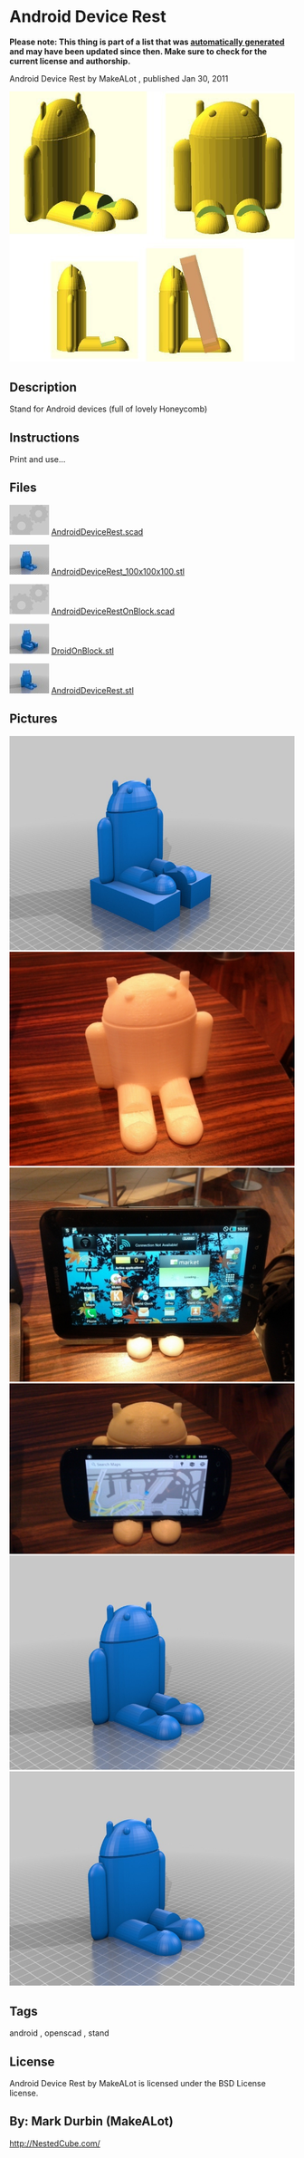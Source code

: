 Android Device Rest
===============
**Please note: This thing is part of a list that was [automatically generated](https://github.com/carlosgs/export-things) and may have been updated since then. Make sure to check for the current license and authorship.**  

Android Device Rest  by MakeALot , published Jan 30, 2011

![Image](img/AndroidDeviceRest_display_large_display_large.jpg)

Description
--------
Stand for Android devices (full of lovely Honeycomb)

Instructions
--------
Print and use...

Files
--------
[![Image](img/Gears_preview_tinycard.jpg)](AndroidDeviceRest.scad)
 [ AndroidDeviceRest.scad](AndroidDeviceRest.scad)  

[![Image](img/AndroidDeviceRest_100x100x100_preview_tinycard.jpg)](AndroidDeviceRest_100x100x100.stl)
 [ AndroidDeviceRest_100x100x100.stl](AndroidDeviceRest_100x100x100.stl)  

[![Image](img/Gears_preview_tinycard.jpg)](AndroidDeviceRestOnBlock.scad)
 [ AndroidDeviceRestOnBlock.scad](AndroidDeviceRestOnBlock.scad)  

[![Image](img/DroidOnBlock_preview_tinycard.jpg)](DroidOnBlock.stl)
 [ DroidOnBlock.stl](DroidOnBlock.stl)  

[![Image](img/AndroidDeviceRest_preview_tinycard.jpg)](AndroidDeviceRest.stl)
 [ AndroidDeviceRest.stl](AndroidDeviceRest.stl)  



Pictures
--------
![Image](img/DroidOnBlock_display_large.jpg)
![Image](img/AdnroidDeviceRestEmpty_display_large_display_large.jpg)
![Image](img/AndroidDeviceRestGalaxyTab_display_large_display_large.jpg)
![Image](img/IMAG0111_display_large_display_large.jpg)
![Image](img/AndroidDeviceRest_display_large.jpg)
![Image](img/AndroidDeviceRest_100x100x100_display_large.jpg)


Tags
--------
android , openscad , stand  

  

License
--------
Android Device Rest by MakeALot is licensed under the BSD License license.  



By: Mark Durbin (MakeALot)
--------
<http://NestedCube.com/>
